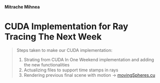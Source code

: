 #### Mitrache Mihnea

# CUDA Implementation for Ray Tracing The Next Week

> Steps taken to make our CUDA implementation:
> 1. Strating from CUDA In One Weekend implementation and adding the new functionalities
> 2. Actualizing files to support time stamps in rays
> 3. Rendering previous final scene with motion -> [movingSpheres.cu](CudaTheNextWeek/movingSpheres.cu)